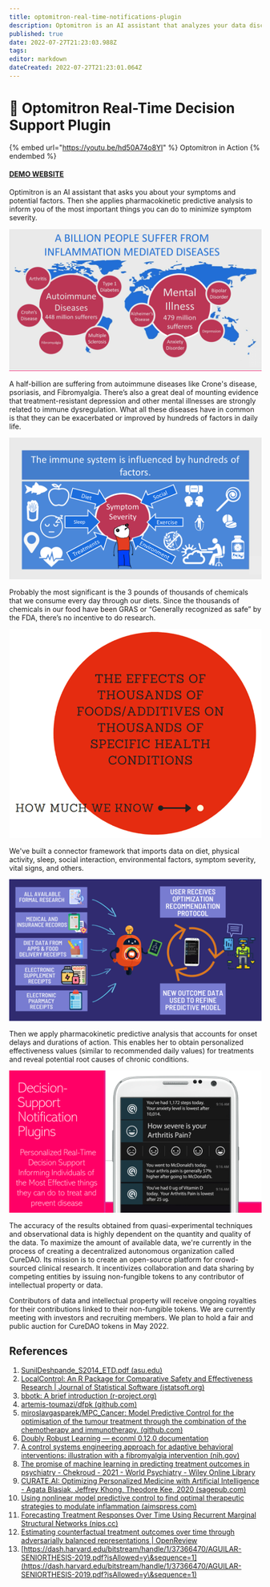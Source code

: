 ```yaml
---
title: optomitron-real-time-notifications-plugin
description: Optomitron is an AI assistant that analyzes your data discover which hidden factors are most likely to worsen or improve inflammatory symptom severity.
published: true
date: 2022-07-27T21:23:03.988Z
tags: 
editor: markdown
dateCreated: 2022-07-27T21:23:01.064Z
---
```


# 🤖 Optomitron Real-Time Decision Support Plugin

{% embed url="https://youtu.be/hd50A74o8YI" %}
Optomitron in Action
{% endembed %}

#### [DEMO WEBSITE](https://demo.quantimo.do/dev/src/index.html#/app/chat)

Optimitron is an AI assistant that asks you about your symptoms and potential factors. Then she applies pharmacokinetic predictive analysis to inform you of the most important things you can do to minimize symptom severity.

![inflammation worldwide](../assets/inflammation-worldwide.PNG)

A half-billion are suffering from autoimmune diseases like Crone's disease, psoriasis, and Fibromyalgia. There’s also a great deal of mounting evidence that treatment-resistant depression and other mental illnesses are strongly related to immune dysregulation. What all these diseases have in common is that they can be exacerbated or improved by hundreds of factors in daily life.

![inflammation factors](../assets/inflammation-factors.PNG)

Probably the most significant is the 3 pounds of thousands of chemicals that we consume every day through our diets. Since the thousands of chemicals in our food have been GRAS or “Generally recognized as safe” by the FDA, there’s no incentive to do research.

![](../assets/how-much-we-know.png)

We've built a connector framework that imports data on diet, physical activity, sleep, social interaction, environmental factors, symptom severity, vital signs, and others.

![optomitron diagram](../assets/optomitron-diagram.PNG)

Then we apply pharmacokinetic predictive analysis that accounts for onset delays and durations of action. This enables her to obtain personalized effectiveness values (similar to recommended daily values) for treatments and reveal potential root causes of chronic conditions.

![screenshot](<../assets/optomitron-notifications-screenshot.png>)

The accuracy of the results obtained from quasi-experimental techniques and observational data is highly dependent on the quantity and quality of the data. To maximize the amount of available data, we're currently in the process of creating a decentralized autonomous organization called CureDAO. Its mission is to create an open-source platform for crowd-sourced clinical research. It incentivizes collaboration and data sharing by competing entities by issuing non-fungible tokens to any contributor of intellectual property or data.

Contributors of data and intellectual property will receive ongoing royalties for their contributions linked to their non-fungible tokens. We are currently meeting with investors and recruiting members. We plan to hold a fair and public auction for CureDAO tokens in May 2022.

## References

1. [SunilDeshpande\_S2014\_ETD.pdf (asu.edu)](https://keep.lib.asu.edu/\_flysystem/fedora/c7/114023/Deshpande\_asu\_0010E\_14022.pdf)
2. [LocalControl: An R Package for Comparative Safety and Effectiveness Research | Journal of Statistical Software (jstatsoft.org)](https://www.jstatsoft.org/article/view/v096i04)
3. [bbotk: A brief introduction (r-project.org)](https://cran.r-project.org/web/packages/bbotk/vignettes/bbotk.html)
4. [artemis-toumazi/dfpk (github.com)](https://github.com/artemis-toumazi/dfpk)
5. [miroslavgasparek/MPC\_Cancer: Model Predictive Control for the optimisation of the tumour treatment through the combination of the chemotherapy and immunotherapy. (github.com)](https://github.com/miroslavgasparek/MPC\_Cancer)
6. [Doubly Robust Learning — econml 0.12.0 documentation](https://econml.azurewebsites.net/spec/estimation/dr.html)
7. [A control systems engineering approach for adaptive behavioral interventions: illustration with a fibromyalgia intervention (nih.gov)](https://www.ncbi.nlm.nih.gov/pmc/articles/PMC4167895/)
8. [The promise of machine learning in predicting treatment outcomes in psychiatry - Chekroud - 2021 - World Psychiatry - Wiley Online Library](https://onlinelibrary.wiley.com/doi/full/10.1002/wps.20882)
9. [CURATE.AI: Optimizing Personalized Medicine with Artificial Intelligence - Agata Blasiak, Jeffrey Khong, Theodore Kee, 2020 (sagepub.com)](https://journals.sagepub.com/doi/full/10.1177/2472630319890316)
10. [Using nonlinear model predictive control to find optimal therapeutic strategies to modulate inflammation (aimspress.com)](https://www.aimspress.com/article/id/2665)
11. [Forecasting Treatment Responses Over Time Using Recurrent Marginal Structural Networks (nips.cc)](https://papers.nips.cc/paper/2018/hash/56e6a93212e4482d99c84a639d254b67-Abstract.html)
12. [Estimating counterfactual treatment outcomes over time through adversarially balanced representations | OpenReview](https://openreview.net/forum?id=BJg866NFvB)
13. [https://dash.harvard.edu/bitstream/handle/1/37366470/AGUILAR-SENIORTHESIS-2019.pdf?isAllowed=y\&sequence=1](https://dash.harvard.edu/bitstream/handle/1/37366470/AGUILAR-SENIORTHESIS-2019.pdf?isAllowed=y\&sequence=1)
